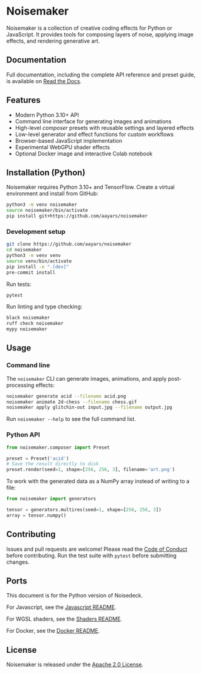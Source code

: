 # Noisemaker

Noisemaker is a collection of creative coding effects for Python or JavaScript. It provides tools for composing layers of noise, applying image effects, and rendering generative art.

## Documentation

Full documentation, including the complete API reference and preset guide, is available on [Read the Docs](http://noisemaker.readthedocs.io/).

## Features

- Modern Python 3.10+ API
- Command line interface for generating images and animations
- High-level *composer* presets with reusable settings and layered effects
- Low-level generator and effect functions for custom workflows
- Browser-based JavaScript implementation
- Experimental WebGPU shader effects
- Optional Docker image and interactive Colab notebook

## Installation (Python)

Noisemaker requires Python 3.10+ and TensorFlow. Create a virtual environment and install from GitHub:

```bash
python3 -m venv noisemaker
source noisemaker/bin/activate
pip install git+https://github.com/aayars/noisemaker
```

### Development setup

```bash
git clone https://github.com/aayars/noisemaker
cd noisemaker
python3 -m venv venv
source venv/bin/activate
pip install -e ".[dev]"
pre-commit install
```

Run tests:

```bash
pytest
```

Run linting and type checking:

```bash
black noisemaker
ruff check noisemaker
mypy noisemaker
```

## Usage

### Command line

The `noisemaker` CLI can generate images, animations, and apply post-processing effects:

```bash
noisemaker generate acid --filename acid.png
noisemaker animate 2d-chess --filename chess.gif
noisemaker apply glitchin-out input.jpg --filename output.jpg
```

Run `noisemaker --help` to see the full command list.

### Python API

```python
from noisemaker.composer import Preset

preset = Preset('acid')
# Save the result directly to disk
preset.render(seed=1, shape=[256, 256, 3], filename='art.png')
```

To work with the generated data as a NumPy array instead of writing to a file:

```python
from noisemaker import generators

tensor = generators.multires(seed=1, shape=[256, 256, 3])
array = tensor.numpy()
```

## Contributing

Issues and pull requests are welcome! Please read the [Code of Conduct](CODE_OF_CONDUCT.md) before contributing. Run the test suite with `pytest` before submitting changes.

## Ports

This document is for the Python version of Noisedeck.

For Javascript, see the [Javascript README](js/README-JS.md).

For WGSL shaders, see the [Shaders README](shaders/README-SHADERS.md).

For Docker, see the [Docker README](README-DOCKER.md).

## License

Noisemaker is released under the [Apache 2.0 License](LICENSE).
